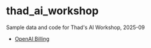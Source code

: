 # thad_ai_workshop
Sample data and code for Thad's AI Workshop, 2025-09

* [OpenAI Billing](https://platform.openai.com/settings/organization/usage)
